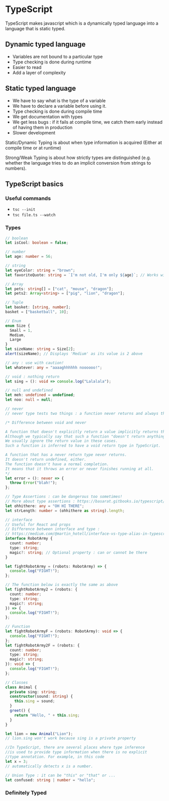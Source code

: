 # TypeScript

TypeScript makes javascript which is a dynamically typed language into a language that is static typed.

## Dynamic typed language

- Variables are not bound to a particular type
- Type checking is done during runtime
- Easier to read
- Add a layer of complexity

## Static typed language

- We have to say what is the type of a variable
- We have to declare a variable before using it.
- Type checking is done during compile time
- We get documentation with types
- We get less bugs : if it fails at compile time, we catch them early instead of having them in production
- Slower development

Static/Dynamic Typing is about when type information is acquired (Either at compile time or at runtime)

Strong/Weak Typing is about how strictly types are distinguished (e.g. whether the language tries to do an implicit conversion from strings to numbers).

## TypeScript basics

### Useful commands

- `tsc --init`
- `tsc file.ts --watch`

### Types

```ts
// boolean
let isCool: boolean = false;

// number
let age: number = 56;

// string
let eyeColor: string = "brown";
let favoriteQuote: string = `I'm not old, I'm only ${age}`; // Works with string interpolation

// Array
let pets: string[] = ["cat", "mouse", "dragon"];
let pets2: Array<string> = ["pig", "lion", "dragon"];

// Tuple
let basket: [string, number];
basket = ["basketball", 10];

// Enum
enum Size {
  Small = 1,
  Medium,
  Large
}
let sizeName: string = Size[2];
alert(sizeName); // Displays 'Medium' as its value is 2 above

// any : use with caution!
let whatever: any = "aaaaghhhhhh noooooo!";

// void : nothing return
let sing = (): void => console.log("Lalalala");

// null and undefined
let meh: undefined = undefined;
let noo: null = null;

// never
// never type tests two things : a function never returns and always throws

/* Difference between void and never

A function that doesn't explicitly return a value implicitly returns the value undefined in JavaScript.
Although we typically say that such a function "doesn't return anything", it returns. 
We usually ignore the return value in these cases. 
Such a function is inferred to have a void return type in TypeScript.

A function that has a never return type never returns. 
It doesn't return undefined, either. 
The function doesn't have a normal completion.
It means that it throws an error or never finishes running at all.
*/
let error = (): never => {
  throw Error("blah!");
};

// Type Assertions : can be dangerous too sometimes!
// More about type assertions : https://basarat.gitbooks.io/typescript/docs/types/type-assertion.html
let ohhithere: any = "OH HI THERE";
let strLength: number = (ohhithere as string).length;

// interface
// Useful for React and props
// Difference between interface and type :
// https://medium.com/@martin_hotell/interface-vs-type-alias-in-typescript-2-7-2a8f1777af4c
interface RobotArmy {
  count: number;
  type: string;
  magic?: string; // Optional property : can or cannot be there
}

let fightRobotArmy = (robots: RobotArmy) => {
  console.log("FIGHT!");
};

// The function below is exactly the same as above
let fightRobotArmy2 = (robots: {
  count: number;
  type: string;
  magic?: string;
}) => {
  console.log("FIGHT!");
};

// Function
let fightRobotArmyF = (robots: RobotArmy): void => {
  console.log("FIGHT!");
};
let fightRobotArmy2F = (robots: {
  count: number;
  type: string;
  magic?: string;
}): void => {
  console.log("FIGHT!");
};

// Classes
class Animal {
  private sing: string;
  constructor(sound: string) {
    this.sing = sound;
  }
  greet() {
    return "Hello, " + this.sing;
  }
}

let lion = new Animal("Lion");
// lion.sing won't work because sing is a private property

//In TypeScript, there are several places where type inference
//is used to provide type information when there is no explicit
//type annotation. For example, in this code
let x = 3;
// automatically detects x is a number.

// Union Type : it can be "this" or "that" or ...
let confused: string | number = "hello";
```

### Definitely Typed

